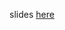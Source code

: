 slides [here](https://docs.google.com/presentation/d/1DSe8SCuRLki7fJhiVbM9uyaV98q2w7knMvw4AWO4BAQ/edit?usp=sharing)
